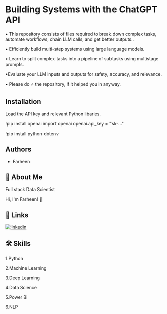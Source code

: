 
# Building Systems with the ChatGPT API

• This repository consists of files required to break down complex tasks, automate workflows, chain LLM calls, and get better outputs..

• Efficiently build multi-step systems using large language models.

• Learn to split complex tasks into a pipeline of subtasks using multistage prompts.

•Evaluate your LLM inputs and outputs for safety, accuracy, and relevance.

• Please do ⭐ the repository, if it helped you in anyway.


## Installation

Load the API key and relevant Python libaries.

!pip install openai
import openai
openai.api_key = "sk-..."

!pip install python-dotenv









## Authors

- Farheen


## 🚀 About Me
Full stack Data Scientist

Hi, I'm Farheen! 👋


## 🔗 Links
[![linkedin](https://img.shields.io/badge/linkedin-0A66C2?style=for-the-badge&logo=linkedin&logoColor=white)](https://www.linkedin.com/in/farheen-shaukat-83a7b9b6)


## 🛠 Skills
1.Python

2.Machine Learning

3.Deep Learning

4.Data Science

5.Power Bi

6.NLP



